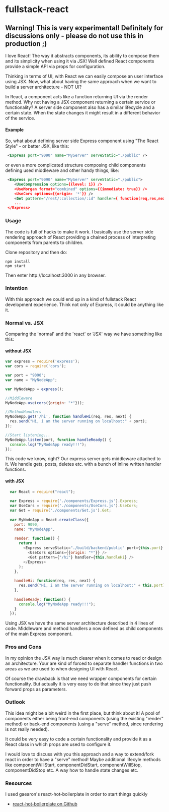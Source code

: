 fullstack-react
=====================

## Warning! This is very experimental! Definitely for discussions only - please do not use this in production ;)

I love React! The way it abstracts components, its ability to compose them and its simplicity when using it via JSX! Well defined React components provide a simple API via props for configuration. 

Thinking in terms of UI, with React we can easily compose an user interface using JSX. Now, what about having the same approach when we want to build a server architecture - NOT UI?

In React, a component acts like a function returning UI via the render method. Why not having a JSX component returning a certain service or functionality? A server side component also has a similar lifecycle and a certain state. When the state changes it might result in a different behavior of the service.

#### Example

So, what about defining server side Express component using "The React Style" - or better JSX, like this:

```xml
 <Express port="9090" name="MyServer" serveStatic="./public" />
```

or even a more complicated structure composing child components defining used middleware and other handy things, like:

```xml
 <Express port="9090" name="MyServer" serveStatic="./public">
    <UseCompression options={{level: 1}} />
    <UseMorgan format="combined" options={{immediate: true}} />
    <UseCors options={{origin: '*'}} />
    <Get pattern="/rest/:collection/:id" handler={ function(req,res,next) { /*do something...*/ } } />
    ...
 </Express>
```

### Usage

The code is full of hacks to make it work. I basically use the server side rendering approach of React providing a chained process of interpreting components from parents to children.

Clone repository and then do:
 
```
npm install
npm start
```

Then enter http://localhost:3000 in any browser.

### Intention

With this approach we could end up in a kind of fullstack React development experience. Think not only of Express, it could be anything like it. 
  
### Normal vs. JSX 

Comparing the 'normal' and the 'react' or 'JSX' way we have something like this:

#### without JSX
```javascript
var express = require('express');
var cors = require('cors');

var port = "9090";
var name = "MyNodeApp";

var MyNodeApp = express();

//Middleware
MyNodeApp.use(cors({origin: "*"}));

//MethodHandlers
MyNodeApp.get('/hi', function handleHi(req, res, next) {
  res.send("Hi, i am the server running on localhost:" + port);
});

//Start listening...
MyNodeApp.listen(port, function handleReady() {
  console.log("MyNodeApp ready!!!");
});
```
 
This code we know, right? Our express server gets middleware attached to it. We handle gets, posts, deletes etc. with a bunch of inline written handler functions.

#### with JSX
```javascript
  var React = require("react");
  
  var Express = require('./components/Express.js').Express;
  var UseCors = require('./components/UseCors.js').UseCors;
  var Get = require('./components/Get.js').Get;
  
  var MyNodeApp = React.createClass({
    port: 9090,
    name: "MyNodeApp",
  
    render: function() {
      return (
        <Express serveStatic="./build/backend/public" port={this.port} name={this.name} onReady={this.handleReady}>
          <UseCors options={{origin: "*"}} />
          <Get pattern={"/hi"} handler={this.handleHi} />
        </Express>
      );
    },
  
    handleHi: function(req, res, next) {
      res.send("Hi, i am the server running on localhost:" + this.port);
    },
  
    handleReady: function() {
      console.log("MyNodeApp ready!!!");
    }
  });
```
Using JSX we have the same server architecture described in 4 lines of code. Middleware and method handlers a now defined as child components of the main Express component.

### Pros and Cons
 
In my opinion the JSX way is much clearer when it comes to read or design an architecture. Your are kind of forced to separate handler functions in two areas as we are used to when designing UI with React.
 
Of course the drawback is that we need wrapper components for certain functionality. But actually it is very easy to do that since they just push forward props as parameters. 

### Outlook

This idea might be a bit weird in the first place, but think about it! A pool of components either being front-end components (using the existing "render" method) or back-end components (using a "serve" method, since rendering is not really needed).

It could be very easy to code a certain functionality and provide it as a React class in which props are used to configure it. 

I would love to discuss with you this approach and a way to extend/fork react in order to have a "serve" method! Maybe additional lifecyle methods like componentWillStart, componentDidStart, componentWillStop, componentDidStop etc. A way how to handle state changes etc.  

### Resources

I used gaearon's react-hot-boilerplate in order to start things quickly
* [react-hot-boilerplate on Github](https://github.com/gaearon/react-hot-boilerplate)
